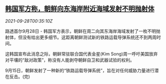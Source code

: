 <!--1632790862000-->
[韩国军方称，朝鲜向东海岸附近海域发射不明抛射体](https://cn.reuters.com/article/south-north-korea-projectile-0928-tues-idCNKBS2GO01W)
------

<div><i>2021-09-28T00:35:10Z</i></div><p>路透首尔9月28日 - 韩国军方表示，朝鲜在周二向其东海岸海域发射了一枚不明抛射体，但没有给出更多细节。这距离朝鲜测试新的铁路运载导弹系统还不到两周时间。</p><p>这韩国宣布此消息之际，朝鲜常驻联合国代表金星(Kim Song)周一呼吁美国放弃对平壤的“敌对政策”，称没有人能剥夺朝鲜自卫和武器试验的权利。</p><p>9月15日，朝鲜发射了一种新的“铁路运载导弹系统”，旨在对任何威胁力量进行潜在反击。(完)</p>
